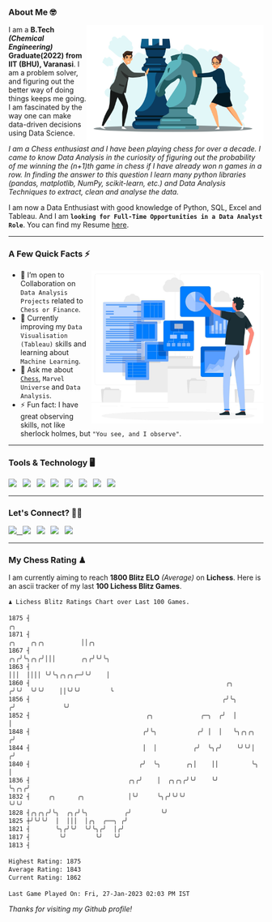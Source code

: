 ### About Me 🤓
<img align="right" alt="Coding" width="350" src="https://github.com/Laxman-Lakhan/Laxman-Lakhan/blob/master/Assets/Chess_Vector.jpg">   

I am a **B.Tech** _**(Chemical Engineering)**_ **Graduate(2022) from IIT (BHU), Varanasi**. I am a problem solver, and figuring out the better way of doing things keeps me going. I am fascinated by the way one can make data-driven decisions using Data Science. 

_I am a Chess enthusiast and I have been playing chess for over a decade. I came to know Data Analysis in the curiosity of figuring out the probability of me winning the (n+1)th game in chess if I have already won n games in a row. In finding the answer to this question I learn many python libraries (pandas, matplotlib, NumPy, scikit-learn, etc.) and Data Analysis Techniques to extract, clean and analyse the data._

I am now a Data Enthusiast with good knowledge of Python, SQL, Excel and Tableau. And I am **`looking for Full-Time Opportunities in a Data Analyst Role`**. You can find my Resume
 [here](https://drive.google.com/file/d/1UIOoogRLj5eGQFQBkuvMmTISZVdl2Ok7/view?usp=sharing).


---

### A Few Quick Facts ⚡️
<img align="right" alt="Coding" width="340" src="https://github.com/Laxman-Lakhan/Laxman-Lakhan/blob/master/Assets/Data_Vector.jpg">   

- 🤝 I’m open to Collaboration on `Data Analysis Projects` related to `Chess or Finance`.
- 📖 Currently improving my `Data Visualisation (Tableau)` skills and learning about `Machine Learning`.
- 💬 Ask me about [`Chess`](https://lichess.org/@/YourKingIsInDanger), `Marvel Universe` and `Data Analysis`.
- ⚡️ Fun fact: I have great observing skills, not like sherlock holmes, but `"You see, and I observe"`.

---
### Tools & Technology 🖥

<img src="https://img.shields.io/badge/Python-white?logo=Python&logoColor=ColorName&style=ShieldStyle" /> &nbsp;
<img src="https://img.shields.io/badge/MySQL-white?logo=MySQL&logoColor=ColorName&style=ShieldStyle" /> &nbsp;
<img src="https://img.shields.io/badge/Tableau-white?logo=Tableau&logoColor=ColorName&style=ShieldStyle" /> &nbsp;
<img src="https://img.shields.io/badge/Excel-white?logo=Microsoft+Excel&logoColor=196F3D&style=ShieldStyle" /> &nbsp;
<img src="https://img.shields.io/badge/Jupyter-white?logo=Jupyter&logoColor=ColorName&style=ShieldStyle" /> &nbsp;
<img src="https://img.shields.io/badge/pandas-white?logo=Pandas&logoColor=000080&style=ShieldStyle" /> &nbsp;
<img src="https://img.shields.io/badge/numpy-white?logo=Numpy&logoColor=85C1E9&style=ShieldStyle" /> &nbsp;
<img src="https://img.shields.io/badge/scikit learn-white?logo=Scikit+Learn&logoColor=ColorName&style=ShieldStyle" /> &nbsp;



---

### Let's Connect? 🫳🏻

<a href="mailto:laxmansingh.lakhan@gmail.com"> <img src="https://img.icons8.com/fluent/48/000000/gmail.png" width="3.5%"/> &nbsp;
[<img src="https://img.icons8.com/color/48/000000/linkedin.png" width="3.5%"/>](https://www.linkedin.com/in/laxman-lakhan/)  &nbsp;
[<img src="https://img.icons8.com/fluent/48/000000/facebook-new.png" width="3.5%"/>](https://www.facebook.com/s.laxmanlakhan/)  &nbsp;
[<img src="https://img.icons8.com/fluent/48/000000/instagram-new.png" width="3.5%"/>](https://www.instagram.com/laxman.lakhan/)  &nbsp;
[<img src="https://img.icons8.com/color/48/000000/twitter.png" width="3.5%"/>](https://twitter.com/laxman__lakhan)  &nbsp;

 ---
  
### My Chess Rating ♟
  
I am currently aiming to reach **1800 Blitz ELO** *(Average)* on **Lichess**. Here is an ascii tracker of my last **100 Lichess Blitz Games**.

  ```
  ♟︎ 𝙻𝚒𝚌𝚑𝚎𝚜𝚜 𝙱𝚕𝚒𝚝𝚣 𝚁𝚊𝚝𝚒𝚗𝚐𝚜 𝙲𝚑𝚊𝚛𝚝 𝚘𝚟𝚎𝚛 𝙻𝚊𝚜𝚝 𝟷00 𝙶𝚊𝚖𝚎𝚜.
  
1875 ┤                                                                                              ╭╮
1871 ┤                                                                          ╭╮    ╭╮╭╮          ││╭╮
1867 ┤                                                                       ╭╮╭╯╰╮╭╮╭╯│││       ╭╮╭╯╰╯╰╮
1863 ┤                                                                       │││  ││││ ╰╯╰╮╭╮╭╮╭─╯╰╯    │
1860 ┤                                                      ╭╮              ╭╯╰╯  ╰╯╰╯    ││╰╯╰╯        ╰
1856 ┤                                                     ╭╯╰╮            ╭╯             ╰╯
1852 ┤                                ╭╮             ╭─╮  ╭╯  │            │
1848 ┤                               ╭╯╰╮           ╭╯ │  │   ╰╮╭╮╭╮      ╭╯
1844 ┤                               │  │          ╭╯  ╰╮╭╯    ╰╯╰╯│     ╭╯
1840 ┤                              ╭╯  ╰╮       ╭╮│    ││         ╰╮    │
1836 ┤                           ╭╮╭╯    │  ╭╮╭╮╭╯╰╯    ╰╯          ╰╮╭╮╭╯
1832 ┤     ╭╮      ╭╮            │╰╯     ╰╮╭╯╰╯╰╯                    ╰╯╰╯
1828 ┤╭╮╭╮╭╯╰╮  ╭╮╭╯╰╮          ╭╯        ╰╯
1825 ┼╯╰╯╰╯  │  │││  │╭╮  ╭──╮ ╭╯
1821 ┤       ╰╮╭╯╰╯  ╰╯╰╮╭╯  │╭╯
1817 ┤        ╰╯        ╰╯   ╰╯
1813 ┤ 

Highest Rating: 1875
Average Rating: 1843
Current Rating: 1862 

Last Game Played On: Fri, 27-Jan-2023 02:03 PM IST
  ```
  
  
*Thanks for visiting my Github profile!*
